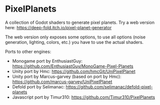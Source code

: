 # PixelPlanets

A collection of Godot shaders to generate pixel planets. Try a web version here: https://deep-fold.itch.io/pixel-planet-generator

The web version only exposes some options, to use all options (noise generation, lighting, colors, etc.) you have to use the actual shaders.

Ports to other engines:
 * Monogame port by EnthusiastGuy: https://github.com/EnthusiastGuy/MonoGame-Pixel-Planets
 * Unity port by Hmc: https://github.com/hmcGit/UniPixelPlanet
 * Unity port by Marcus-garvey (based on port by Hmc): https://github.com/marcus-garvey/UniPixelPlanet
 * Defold port by Selimanac: https://github.com/selimanac/defold-pixel-planets
 * Javascript port by Timur310: https://github.com/Timur310/PixelPlanets
